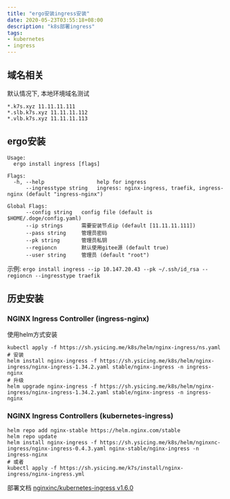 ```yaml
---
title: "ergo安装ingress安装"
date: 2020-05-23T03:55:18+08:00
description: "k8s部署ingress"
tags:
- kubernetes
- ingress
---
```


<!-- truncate -->

## 域名相关

默认情况下, 本地环境域名测试

```
*.k7s.xyz 11.11.11.111
*.slb.k7s.xyz 11.11.11.112
*.vlb.k7s.xyz 11.11.11.113
```

## ergo安装

```
Usage:
  ergo install ingress [flags]

Flags:
  -h, --help                 help for ingress
      --ingresstype string   ingress: nginx-ingress, traefik, ingress-nginx (default "ingress-nginx")

Global Flags:
      --config string   config file (default is $HOME/.doge/config.yaml)
      --ip strings      需要安装节点ip (default [11.11.11.111])
      --pass string     管理员密码
      --pk string       管理员私钥
      --regioncn        默认使用gitee源 (default true)
      --user string     管理员 (default "root")
```


示例: `ergo install ingress --ip 10.147.20.43 --pk ~/.ssh/id_rsa --regioncn --ingresstype traefik`

## 历史安装

### NGINX Ingress Controller (ingress-nginx)

使用helm方式安装

```
kubectl apply -f https://sh.ysicing.me/k8s/helm/nginx-ingress/ns.yaml
# 安装
helm install nginx-ingress -f https://sh.ysicing.me/k8s/helm/nginx-ingress/nginx-ingress-1.34.2.yaml stable/nginx-ingress -n ingress-nginx
# 升级
helm upgrade nginx-ingress -f https://sh.ysicing.me/k8s/helm/nginx-ingress/nginx-ingress-1.34.2.yaml stable/nginx-ingress -n ingress-nginx
```

### NGINX Ingress Controllers (kubernetes-ingress)

```
helm repo add nginx-stable https://helm.nginx.com/stable
helm repo update
helm install nginx-ingress -f https://sh.ysicing.me/k8s/helm/nginxnc-ingress/nginx-ingress-0.4.3.yaml nginx-stable/nginx-ingress -n ingress-nginx
# 或者
kubectl apply -f https://sh.ysicing.me/k7s/install/nginx-ingress/nginx-ingress.yml
```

部署文档 [nginxinc/kubernetes-ingress v1.6.0](https://github.com/nginxinc/kubernetes-ingress/tree/v1.6.0/deployments)
